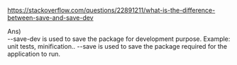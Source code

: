 https://stackoverflow.com/questions/22891211/what-is-the-difference-between-save-and-save-dev	


Ans)	
--save-dev is used to save the package for development purpose. Example: unit tests, minification..	
--save is used to save the package required for the application to run.	